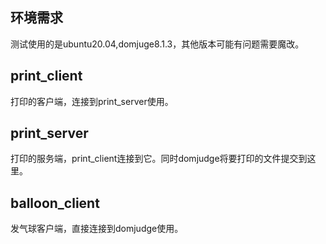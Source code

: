 ## 环境需求

测试使用的是ubuntu20.04,domjuge8.1.3，其他版本可能有问题需要魔改。

## print_client

打印的客户端，连接到print_server使用。

## print_server

打印的服务端，print_client连接到它。同时domjudge将要打印的文件提交到这里。

## balloon_client

发气球客户端，直接连接到domjudge使用。
